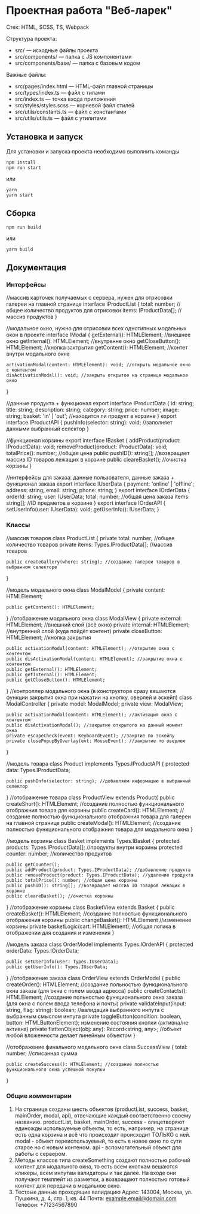 # Проектная работа "Веб-ларек"

Стек: HTML, SCSS, TS, Webpack

Структура проекта:
- src/ — исходные файлы проекта
- src/components/ — папка с JS компонентами
- src/components/base/ — папка с базовым кодом

Важные файлы:
- src/pages/index.html — HTML-файл главной страницы
- src/types/index.ts — файл с типами
- src/index.ts — точка входа приложения
- src/styles/styles.scss — корневой файл стилей
- src/utils/constants.ts — файл с константами
- src/utils/utils.ts — файл с утилитами

## Установка и запуск
Для установки и запуска проекта необходимо выполнить команды

```
npm install
npm run start
```

или

```
yarn
yarn start
```
## Сборка

```
npm run build
```

или

```
yarn build
```

## Документация

### Интерфейсы
//массив карточек получаемых с сервера, нужен для отрисовки галереи на главной странице
interface IProductList { 
    total: number; //общее количество продуктов для отрисовки
    items: IProductData[]; //массив продуктов
}

//модальное окно, нужно для отрисовки всех однотипных модальных окон в проекте 
interface IModal {
    getExternal(): HTMLElement; //внешнее окно 
    getInternal(): HTMLElement; //внутренне окно
    getCloseButton(): HTMLElement; //кнопка зактрытия 
    getContent(): HTMLElement; //контет внутри модального окна

    activationModal(content: HTMLElement): void; //открыть модальное окно с контентом 
    disActivationModal(): void; //закрыть открытое на странице модальное окно
}

//данные продукта + функционал
export interface IProductData {
    id: string;
    title: string;
    description: string;
    category: string;
    price: number;
    image: string;
    basket: 'in' | 'out'; //находится ли продукт в корзине
}
export interface IProductAPI {
    pushInfo(selector: string): void; //заполняет данными выбранный селектор
}

//функционал корзины
export interface IBasket {
    addProduct(product: IProductData): void; 
    removeProduct(product: IProductData): void;
    totalPrice(): number; //общая цена
    public pushID(): string[]; //возвращает массив ID товаров лежащих в корзине 
    public cleareBasket(); //очистка корзины
}

//интерфейсы для заказа: данные пользователя, данные заказа + функционал заказа
export interface IUserData {
    payment: 'online' | 'offline';
    address: string;
    email: string;
    phone: string;
}
export interface IOrderData {
    orderId: string;
    user: IUserData;
    total: number; //общая цена заказа
    items: string[]; //ID предметов в корзине
}
export interface IOrderAPI {
    setUserInfo(user: IUserData): void;
    getUserInfo(): IUserData;
}

### Классы
//массив товаров 
class ProductList {
    private total: number; //общее количество товаров
    private items: Types.IProductData[]; //массив товаров

    public createGallery(where: string); //создание галереи товаров в выбранном селекторе
}

//модель модального окна
class ModalModel {
    private content: HTMLElement; 

    public getContent(): HTMLElement;
}
//отображение модального окна
class ModalView {
    private external: HTMLElement; //внешний слой (всё окно)
    private internal: HTMLElement; //внутренний слой (куда пойдёт контент)
    private closeButton: HTMLElement; //кнопка закрытия

    public activationModal(content: HTMLElement); //открытие окна с контентом
    public disActivationModal(content: HTMLElement); //закрытие окна с контентом
    public getExternal(): HTMLElement;
    public getInternal(): HTMLElement;
    public getCloseButton(): HTMLElement;
}
//контроллер модального окна (в конструкторе сразу вешаются функции закрытия окна при нажатии на кнопку, оверлей и эскейп)
class ModalController {
    private model: ModalModel;
    private view: ModalView;

    public activationModal(content: HTMLElement); //активация окна с контентом
    public disActivationModal(); //закрытие открытого на данный момент окна
    private escapeCheck(event: KeyboardEvent); //закртие по эскейпу
    private closePopupByOverlay(evt: MouseEvent); //закрытие по оверлею
}

//модель товара 
class Product implements Types.IProductAPI {
    protected data: Types.IProductData;

    public pushInfo(selector: string); //добавляем информацию в выбранный селектор
}
//отображение товара
class ProductView extends Product{
    public createShort(): HTMLElement; //создание полностью функционального отображния товара для корзины
    public createCard(): HTMLElement; //создание полностью функционального отображния товара для галереи на главной странице
    public createModal(): HTMLElement; //создание полностью функционального отображния товара для модального окна
}

//модель корзины
class Basket implements Types.IBasket {
    protected products: Types.IProductData[]; //продукты внутри корзины
    protected counter: number; //количество продуктов

    public getCounter();
    public addProduct(product: Types.IProductData); //добавление продукта
    public removeProduct(product: Types.IProductData); //удаление продукта
    public totalPrice(): number; //общая цена корзины
    public pushID(): string[]; //возвращает массив ID товаров лежащих в корзине 
    public cleareBasket(); //очистка корзины
}
//отображение корзины
class BasketView extends Basket {
    public createBasket(): HTMLElement; //создание полностью функционального отображения корзины
    public changeBasket(): HTMLElement //изменение корзины 
    private basketLogic(cart: HTMLElement); //общая логика в отображении для создания и изменения
}

//модель заказа
class OrderModel implements Types.IOrderAPI {
    protected orderData: Types.IOrderData;

    public setUserInfo(user: Types.IUserData);
    public getUserInfo(): Types.IUserData;
}
//отображение заказа
class OrderView extends OrderModel {
    public createOrder(): HTMLElement; //создание польностью функционального окна заказа (для окна с полем ввода адресса)
    public createContacts(): HTMLElement; //создание польностью функционального окна заказа (для окна с полем ввода телефона и почты)
    private validateInput(input: string, flag: string): boolean; //валидация выбранного инпута с выбранным смыслом инпута
    private toggleButton(condition: boolean, button: HTMLButtonElement); изменение состояния кнопки (активна/не активна)
    private flattenObject(obj: any): Record<string, any>; //объект любой вложенности делает линейным объектом 
}

//отображение финального модального окна 
class SuccessView {
    total: number; //списанная сумма 

    public createSuccess(): HTMLElement; //создание полностью функционального окна успешной покупки 
}

### Общие комментарии
1. На странице созданы шесть объектов (productList, success, basket, mainOrder, modal, api), отвечающие каждый соответственно своему названию. productList, basket, mainOrder, success - олицетворяют единожды используемые объекты, то есть, например, на странице есть одна корзина и всё что происходит происходит ТОЛЬКО с ней. modal - объект переиспользуемый, то есть в новое окно по сути старое но с новым контеном. api - вспомогательный объект для работы с сервером.
2. Методы классов типа createSomething создают полностью рабочий контент для модального окна, то есть всем кнопкам вешаются кликеры, всем инпутам валидаторы и так далее. На входе они получают темплейт из разметки, а возвращают полностью готовый контент для передачи в модальное окно. 
3. Тестоые данные проходящие валидацию 
    Адрес:      143004, Москва, ул. Пушкина, д. 4, стр. 1, кв. 44
    Почта:      example.email@domain.com
    Телефон:    +71234567890

